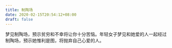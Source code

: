 ```yaml
---
title: 制陶场
date: 2020-02-15T20:54:12+08:00
draft: false
---
```


梦见制陶场，预示贫穷和不幸将让你十分苦恼。年轻女子梦见和她爱的人一起经过制陶场，预示她惟利是图，将抛弃自己心爱的人。